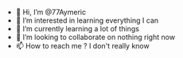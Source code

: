 - 👋 Hi, I’m @77Aymeric
- 👀 I’m interested in learning everything I can
- 🌱 I’m currently learning a lot of things
- 💞️ I’m looking to collaborate on nothing right now
- 📫 How to reach me ? I don't really know

<!---
77Aymeric/77Aymeric is a ✨ special ✨ repository because its `README.md` (this file) appears on your GitHub profile.
You can click the Preview link to take a look at your changes.
--->
